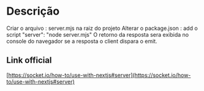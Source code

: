 # Descrição

Criar o arquivo : server.mjs na raiz do projeto
Alterar o package.json : add o script "server": "node server.mjs"
O retorno da resposta sera exibida no console do navegador se a resposta o client dispara o emit.

## Link official

[https://socket.io/how-to/use-with-nextjs#server](https://socket.io/how-to/use-with-nextjs#server)